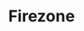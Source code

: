 ---
git: https://github.com/firezone/firezone
linkedin: https://linkedin.com/company/firezonehq
logohandle: firezonedev
sort: firezone
title: Firezone
twitter: https://x.com/firezonehq
website: https://www.firezone.dev/
---